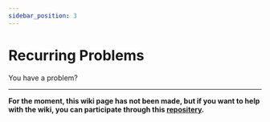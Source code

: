 ```yaml
---
sidebar_position: 3
---
```


# Recurring Problems

You have a problem?

---

**For the moment, this wiki page has not been made, but if you want to help with the wiki, you can participate through this [repositery](https://github.com/ghost-land/Ghost-eShop-Wiki).**
